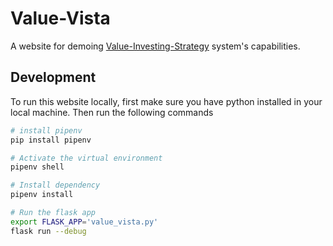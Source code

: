 # Value-Vista

A website for demoing [Value-Investing-Strategy](https://github.com/jm0rt1/CSE682-Project) system's capabilities.

## Development

To run this website locally, first make sure you have python installed in your local machine. Then run the following commands

```sh
# install pipenv
pip install pipenv

# Activate the virtual environment
pipenv shell

# Install dependency
pipenv install

# Run the flask app
export FLASK_APP='value_vista.py'
flask run --debug
```


